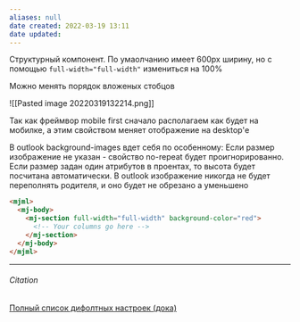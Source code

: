 ```yaml
---
aliases: null
date created: 2022-03-19 13:11
date updated:
---
```


Структурный компонент. По умаолчанию имеет 600px  ширину, но с помощью `full-width="full-width"`   измениться на 100%

Можно менять порядок вложеных стобцов 

![[Pasted image 20220319132214.png]]

Так как фреймвор mobile first сначало располагаем как будет на мобилке, а этим свойством меняет отображение на desktop'е

В outlook  background-images вдет себя по особенному:
Если размер изображение не указан - свойство no-repeat будет проигнорированно. Если размер задан один атрибутов в проентах, то высота будет  посчитана автоматически. В outlook изображение никогда не будет переполнять родителя, и оно будет не обрезано а уменьшено



```html
<mjml>
  <mj-body>
    <mj-section full-width="full-width" background-color="red">
      <!-- Your columns go here -->
    </mj-section>
  </mj-body>
</mjml>
```

---

###### Citation

[Полный список дифолтных настроек (дока)](https://documentation.mjml.io/#mj-section)
